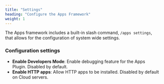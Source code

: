 ```yaml
---
title: "Settings"
heading: "Configure the Apps Framework"
weight: 1
---
```



The Apps framework includes a built-in slash command, `/apps settings`, that allows for the configuration of system wide settings.

### Configuration settings

- **Enable Developers Mode**: Enable debugging feature for the Apps Plugin. Disabled by default.
- **Enable HTTP apps**: Allow HTTP apps to be installed. Disabled by default on Cloud servers.
